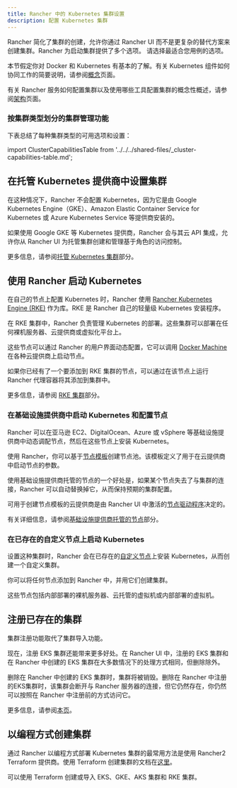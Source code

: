 ```yaml
---
title: Rancher 中的 Kubernetes 集群设置
description: 配置 Kubernetes 集群
---
```


<head>
  <link rel="canonical" href="https://ranchermanager.docs.rancher.com/zh/how-to-guides/new-user-guides/kubernetes-clusters-in-rancher-setup"/>
</head>

Rancher 简化了集群的创建，允许你通过 Rancher UI 而不是更复杂的替代方案来创建集群。Rancher 为启动集群提供了多个选项。 请选择最适合您用例的选项。

本节假定你对 Docker 和 Kubernetes 有基本的了解。有关 Kubernetes 组件如何协同工作的简要说明，请参阅[概念](../../../reference-guides/kubernetes-concepts.md)页面。

有关 Rancher 服务如何配置集群以及使用哪些工具配置集群的概念性概述，请参阅[架构](../../../reference-guides/rancher-manager-architecture/rancher-manager-architecture.md)页面。

### 按集群类型划分的集群管理功能

下表总结了每种集群类型的可用选项和设置：

import ClusterCapabilitiesTable from '../../../shared-files/\_cluster-capabilities-table.md';

<ClusterCapabilitiesTable />

## 在托管 Kubernetes 提供商中设置集群

在这种情况下，Rancher 不会配置 Kubernetes，因为它是由 Google Kubernetes Engine（GKE）、Amazon Elastic Container Service for Kubernetes 或 Azure Kubernetes Service 等提供商安装的。

如果使用 Google GKE 等 Kubernetes 提供商，Rancher 会与其云 API 集成，允许你从 Rancher UI 为托管集群创建和管理基于角色的访问控制。

更多信息，请参阅[托管 Kubernetes 集群](set-up-clusters-from-hosted-kubernetes-providers/set-up-clusters-from-hosted-kubernetes-providers.md)部分。

## 使用 Rancher 启动 Kubernetes

在自己的节点上配置 Kubernetes 时，Rancher 使用 [Rancher Kubernetes Engine (RKE)](https://rancher.com/docs/rke/latest/en/) 作为库。RKE 是 Rancher 自己的轻量级 Kubernetes 安装程序。

在 RKE 集群中，Rancher 负责管理 Kubernetes 的部署。这些集群可以部署在任何裸机服务器、云提供商或虚拟化平台上。

这些节点可以通过 Rancher 的用户界面动态配置，它可以调用 [Docker Machine](https://docs.docker.com/machine/) 在各种云提供商上启动节点。

如果你已经有了一个要添加到 RKE 集群的节点，可以通过在该节点上运行 Rancher 代理容器将其添加到集群中。

更多信息，请参阅 [RKE 集群](../launch-kubernetes-with-rancher/launch-kubernetes-with-rancher.md)部分。

### 在基础设施提供商中启动 Kubernetes 和配置节点

Rancher 可以在亚马逊 EC2、DigitalOcean、Azure 或 vSphere 等基础设施提供商中动态调配节点，然后在这些节点上安装 Kubernetes。

使用 Rancher，你可以基于[节点模板](../launch-kubernetes-with-rancher/use-new-nodes-in-an-infra-provider/use-new-nodes-in-an-infra-provider.md#node-templates)创建节点池。该模板定义了用于在云提供商中启动节点的参数。

使用基础设施提供商托管的节点的一个好处是，如果某个节点失去了与集群的连接，Rancher 可以自动替换掉它，从而保持预期的集群配置。

可用于创建节点模板的云提供商是由 Rancher UI 中激活的[节点驱动程序](../launch-kubernetes-with-rancher/use-new-nodes-in-an-infra-provider/use-new-nodes-in-an-infra-provider.md#node-drivers)决定的。

有关详细信息，请参阅[基础设施提供商托管的节点](../launch-kubernetes-with-rancher/use-new-nodes-in-an-infra-provider/use-new-nodes-in-an-infra-provider.md)部分。

### 在已存在的自定义节点上启动 Kubernetes

设置这种集群时，Rancher 会在已存在的[自定义节点](../../../reference-guides/cluster-configuration/rancher-server-configuration/use-existing-nodes/use-existing-nodes.md)上安装 Kubernetes，从而创建一个自定义集群。

你可以将任何节点添加到 Rancher 中，并用它们创建集群。

这些节点包括内部部署的裸机服务器、云托管的虚拟机或内部部署的虚拟机。

## 注册已存在的集群

集群注册功能取代了集群导入功能。

现在，注册 EKS 集群还能带来更多好处。在 Rancher UI 中，注册的 EKS 集群和在 Rancher 中创建的 EKS 集群在大多数情况下的处理方式相同，但删除除外。

删除在 Rancher 中创建的 EKS 集群时，集群将被销毁。删除在 Rancher 中注册的EKS集群时，该集群会断开与 Rancher 服务器的连接，但它仍然存在，你仍然可以按照在 Rancher 中注册前的方式访问它。

更多信息，请参阅[本页](register-existing-clusters.md)。

## 以编程方式创建集群

通过 Rancher 以编程方式部署 Kubernetes 集群的最常用方法是使用 Rancher2 Terraform 提供商。使用 Terraform 创建集群的文档在[这里](https://registry.terraform.io/providers/rancher/rancher2/latest/docs/resources/cluster)。

可以使用 Terraform 创建或导入 EKS、GKE、AKS 集群和 RKE 集群。

